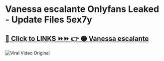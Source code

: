 
 # Vanessa escalante Onlyfans Leaked - Update Files 5ex7y

## <h2><a href="https://clipsfans.com/Vanessa_escalante&ref=git">🔗 Click to LINKS ⏩⏩ 👉 🟢 Vanessa escalante </a></h2>

<a href="https://clipsfans.com/Vanessa_escalante&ref=git" rel="nofollow" data-target="animated-image.originalLink"><img src="https://i.ibb.co.com/xMMVF88/686577567.gif" alt="Viral Video Original" style="max-width: 100%; display: inline-block;" data-target="animated-image.originalImage"></a>


